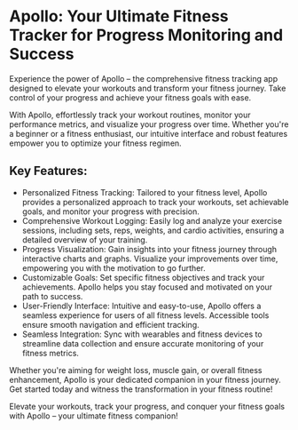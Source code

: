 #  Apollo: Your Ultimate Fitness Tracker for Progress Monitoring and Success

Experience the power of Apollo – the comprehensive fitness tracking app designed to elevate your workouts and transform your fitness journey. Take control of your progress and achieve your fitness goals with ease.

With Apollo, effortlessly track your workout routines, monitor your performance metrics, and visualize your progress over time. Whether you're a beginner or a fitness enthusiast, our intuitive interface and robust features empower you to optimize your fitness regimen.

## Key Features:

* Personalized Fitness Tracking: Tailored to your fitness level, Apollo provides a personalized approach to track your workouts, set achievable goals, and monitor your progress with precision.
* Comprehensive Workout Logging: Easily log and analyze your exercise sessions, including sets, reps, weights, and cardio activities, ensuring a detailed overview of your training.
* Progress Visualization: Gain insights into your fitness journey through interactive charts and graphs. Visualize your improvements over time, empowering you with the motivation to go further.
* Customizable Goals: Set specific fitness objectives and track your achievements. Apollo helps you stay focused and motivated on your path to success.
* User-Friendly Interface: Intuitive and easy-to-use, Apollo offers a seamless experience for users of all fitness levels. Accessible tools ensure smooth navigation and efficient tracking.
* Seamless Integration: Sync with wearables and fitness devices to streamline data collection and ensure accurate monitoring of your fitness metrics.

Whether you're aiming for weight loss, muscle gain, or overall fitness enhancement, Apollo is your dedicated companion in your fitness journey. Get started today and witness the transformation in your fitness routine!

Elevate your workouts, track your progress, and conquer your fitness goals with Apollo – your ultimate fitness companion!



